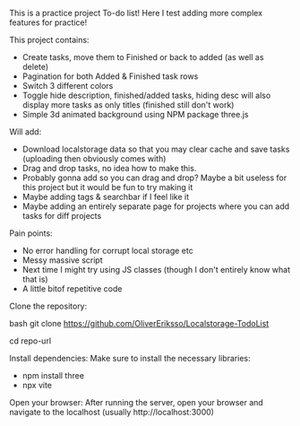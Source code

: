 This is a practice project To-do list!
Here I test adding more complex features for practice!

This project contains:
  - Create tasks, move them to Finished or back to added (as well as delete)
  - Pagination for both Added & Finished task rows
  - Switch 3 different colors
  - Toggle hide description, finished/added tasks, hiding desc will also display more tasks as only titles (finished still don't work)
  - Simple 3d animated background using NPM package three.js

Will add:
  - Download localstorage data so that you may clear cache and save tasks (uploading then obviously comes with)
  - Drag and drop tasks, no idea how to make this.
  - Probably gonna add so you can drag and drop? Maybe a bit useless for this project but it would be fun to try making it
  - Maybe adding tags & searchbar if I feel like it
  - Maybe adding an entirely separate page for projects where you can add tasks for diff projects

Pain points:
  - No error handling for corrupt local storage etc
  - Messy massive script
  - Next time I might try using JS classes (though I don't entirely know what that is)
  - A little bitof  repetitive code

Clone the repository:

bash
git clone https://github.com/OliverEriksso/Localstorage-TodoList

cd repo-url

Install dependencies: 
Make sure to install the necessary libraries:
- npm install three
- npx vite
  
Open your browser: After running the server, open your browser and navigate to the localhost (usually http://localhost:3000)
